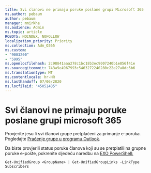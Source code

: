 ```yaml
---
title: Svi članovi ne primaju poruke poslane grupi Microsoft 365
ms.author: pebaum
author: pebaum
manager: mnirkhe
ms.audience: Admin
ms.topic: article
ROBOTS: NOINDEX, NOFOLLOW
localization_priority: Priority
ms.collection: Adm_O365
ms.custom:
- "9003200"
- "5995"
ms.openlocfilehash: 2c98841aaa278c1bc18b3ec9007240b1e856f41e
ms.sourcegitcommit: 743a9e4967993c5463272240280c22e27a8dc5b6
ms.translationtype: MT
ms.contentlocale: hr-HR
ms.lasthandoff: 07/06/2020
ms.locfileid: "45051485"
---
```

# <a name="messages-sent-to-a-microsoft-365-group-are-not-received-by-all-members"></a>Svi članovi ne primaju poruke poslane grupi microsoft 365

Provjerite jesu li svi članovi grupe pretplaćeni za primanje e-poruka. Pogledajte [Praćenje grupe u programu Outlook](https://support.microsoft.com/office/e147fc19-f548-4cd2-834f-80c6235b7c36).  

Da biste provjerili status poruke članova koji su se pretplatili na grupne poruke e-pošte, pokrenite sljedeću naredbu na [EXO PowerShell:](https://docs.microsoft.com/powershell/exchange/connect-to-exchange-online-powershell?view=exchange-ps)

`Get-UnifiedGroup <GroupName> | Get-UnifiedGroupLinks -LinkType Subscribers`